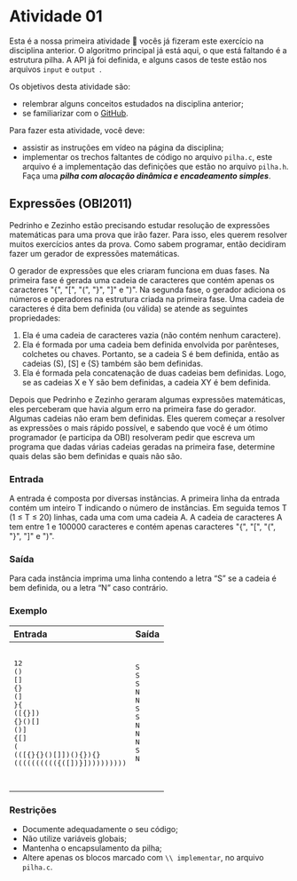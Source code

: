# Atividade 01

Esta é a nossa primeira atividade :tada: vocês já fizeram este exercício na disciplina anterior. O algoritmo principal já está aqui, o que está faltando é a estrutura pilha. A API já foi definida, e alguns casos de teste estão nos arquivos ```input``` e ```output ```.

Os objetivos desta atividade são:
- relembrar alguns conceitos estudados na disciplina anterior;
- se familiarizar com o [GitHub](https://github.com/).

Para fazer esta atividade, você deve:
- assistir as instruções em vídeo na página da disciplina;
- implementar os trechos faltantes de código no arquivo ```pilha.c```, este arquivo é a implementação das definições que estão no arquivo ```pilha.h```. Faça uma ***pilha com alocação dinâmica e encadeamento simples***.


## Expressões (OBI2011)

Pedrinho e Zezinho estão precisando estudar resolução de expressões matemáticas para uma prova que irão fazer. Para isso, eles querem resolver muitos exercícios antes da prova. Como sabem programar, então decidiram fazer um gerador de expressões matemáticas.

O gerador de expressões que eles criaram funciona em duas fases. Na primeira fase é gerada uma cadeia de caracteres que contém apenas os caracteres "{", "[", "(", "}", "]" e ")". Na segunda fase, o gerador adiciona os números e operadores na estrutura criada na primeira fase. Uma cadeia de caracteres é dita bem definida (ou válida) se atende as seguintes propriedades:

1. Ela é uma cadeia de caracteres vazia (não contém nenhum caractere).
2. Ela é formada por uma cadeia bem definida envolvida por parênteses, colchetes ou chaves. Portanto, se a cadeia S é bem definida, então as cadeias (S), [S] e {S} também são bem definidas.
3. Ela é formada pela concatenação de duas cadeias bem definidas. Logo, se as cadeias X e Y são bem definidas, a cadeia XY é bem definida.

Depois que Pedrinho e Zezinho geraram algumas expressões matemáticas, eles perceberam que havia algum erro na primeira fase do gerador. Algumas cadeias não eram bem definidas. Eles querem começar a resolver as expressões o mais rápido possível, e sabendo que você é um ótimo programador (e participa da OBI) resolveram pedir que escreva um programa que dadas várias cadeias geradas na primeira fase, determine quais delas são bem definidas e quais não são.


### Entrada

A entrada é composta por diversas instâncias. A primeira linha da entrada contém um inteiro T indicando o número de instâncias. Em seguida temos T (1 ≤ T ≤ 20) linhas, cada uma com uma cadeia A. A cadeia de caracteres A tem entre 1 e 100000 caracteres e contém apenas caracteres "{", "[", "(", "}", "]" e ")".

### Saída

Para cada instância imprima uma linha contendo a letra “S” se a cadeia é bem definida, ou a letra “N” caso contrário.


### Exemplo

| Entrada | Saída |
| :-- | :-- |
|<pre><br>12<br>()<br>[]<br>{}<br>(]<br>}{<br>([{}])<br>{}()[]<br>()]<br>{[]<br>(<br>(([{}{}()[]])(){}){}<br>(((((((((({([])}])))))))))<br><pre>|<pre><br>S<br>S<br>S<br>N<br>N<br>S<br>S<br>N<br>N<br>N<br>S<br>N<br><pre>|

### Restrições

- Documente adequadamente o seu código;
- Não utilize variáveis globais;
- Mantenha o encapsulamento da pilha;
- Altere apenas os blocos marcado com  ```\\ implementar```, no arquivo ```pilha.c```.
